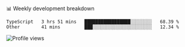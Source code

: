📊 Weekly development breakdown
<!--START_SECTION:waka-->

```text
TypeScript   3 hrs 51 mins   █████████████████░░░░░░░░   68.39 %
Other        41 mins         ███░░░░░░░░░░░░░░░░░░░░░░   12.34 %
```

<!--END_SECTION:waka-->

<img src="https://gpvc.arturio.dev/iqbalfasri" alt="Profile views"/>
